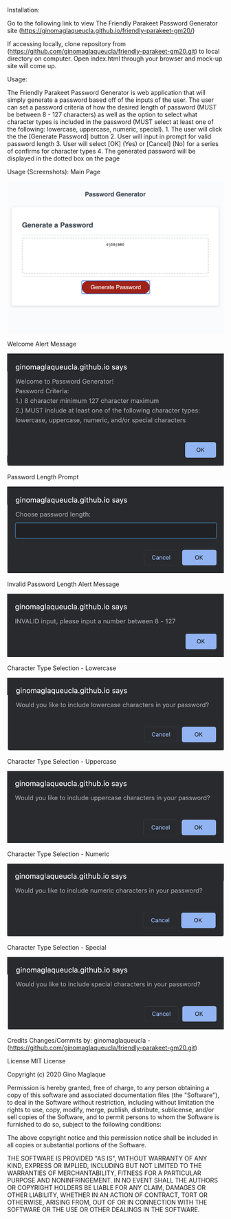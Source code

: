 Installation:

Go to the following link to view The Friendly Parakeet Password Generator site (https://ginomaglaqueucla.github.io/friendly-parakeet-gm20/)

If accessing locally, clone repository from (https://github.com/ginomaglaqueucla/friendly-parakeet-gm20.git) to local directory on computer. Open index.html through your browser and mock-up site will come up.

Usage:

The Friendly Parakeet Password Generator is web application that will simply generate a password based off of the inputs of the user. The user can set a password criteria of how the desired length of password (MUST be between 8 - 127 characters) as well as the option to select what character types is included in the password (MUST select at least one of the following: lowercase, uppercase, numeric, special). 
    1. The user will click the the [Generate Password] button
    2. User will input in prompt for valid password length
    3. User will select [OK] (Yes) or [Cancel] (No) for a series of confirms for character types
    4. The generated password will be displayed in the dotted box on the page

Usage (Screenshots):
Main Page

![Main Page](./assets/images/Main-page.png)

Welcome Alert Message

![Welcome Alert Message](./assets/images/first-prompt.png)

Password Length Prompt

![Password Length Prompt](./assets/images/length-prompt.png)

Invalid Password Length Alert Message

![Invalid Password Length Alert Message](./assets/images/invalid-length.png)

Character Type Selection - Lowercase

![Character Type Selection - Lowercase](./assets/images/lowercase-prompt.png)

Character Type Selection - Uppercase

![Character Type Selection - Upperrcase](./assets/images/uppercase-prompt.png)

Character Type Selection - Numeric

![Character Type Selection - Lowercase](./assets/images/Numeric-prompt.png)

Character Type Selection - Special

![Character Type Selection - Lowercase](./assets/images/special-prompt.png)


Credits Changes/Commits by: ginomaglaqueucla - (https://github.com/ginomaglaqueucla/friendly-parakeet-gm20.git)

License MIT License

Copyright (c) 2020 Gino Maglaque

Permission is hereby granted, free of charge, to any person obtaining a copy of this software and associated documentation files (the "Software"), to deal in the Software without restriction, including without limitation the rights to use, copy, modify, merge, publish, distribute, sublicense, and/or sell copies of the Software, and to permit persons to whom the Software is furnished to do so, subject to the following conditions:

The above copyright notice and this permission notice shall be included in all copies or substantial portions of the Software.

THE SOFTWARE IS PROVIDED "AS IS", WITHOUT WARRANTY OF ANY KIND, EXPRESS OR IMPLIED, INCLUDING BUT NOT LIMITED TO THE WARRANTIES OF MERCHANTABILITY, FITNESS FOR A PARTICULAR PURPOSE AND NONINFRINGEMENT. IN NO EVENT SHALL THE AUTHORS OR COPYRIGHT HOLDERS BE LIABLE FOR ANY CLAIM, DAMAGES OR OTHER LIABILITY, WHETHER IN AN ACTION OF CONTRACT, TORT OR OTHERWISE, ARISING FROM, OUT OF OR IN CONNECTION WITH THE SOFTWARE OR THE USE OR OTHER DEALINGS IN THE SOFTWARE.